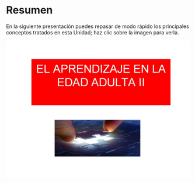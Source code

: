 
# Resumen

En la siguiente presentación puedes repasar de modo rápido los principales conceptos tratados en esta Unidad; haz clic sobre la imagen para verla.


![](img/portada_resumen_U2.JPG)

 
